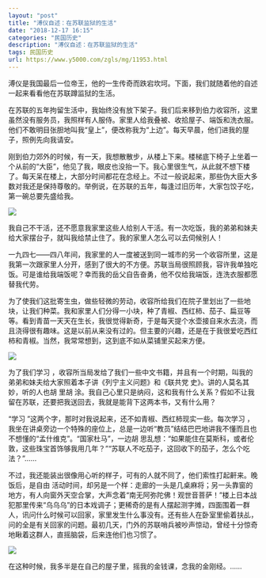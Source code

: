 ```yaml
---
layout: "post"
title: "溥仪自述：在苏联监狱的生活"
date: "2018-12-17 16:15"
categories: "民国历史"
description: "溥仪自述：在苏联监狱的生活"
tags: 民国历史
url: https://www.y5000.com/zgls/mg/11953.html
---
```






溥仪是我国最后一位帝王，他的一生传奇而跌宕坎坷。下面，我们就随着他的自述一起来看看他在苏联蹲监狱的生活。

在苏联的五年拘留生活中，我始终没有放下架子。我们后来移到伯力收容所，这里虽然没有服务员，我照样有人服侍。家里人给我叠被、收拾屋子、端饭和洗衣服。他们不敢明目张胆地叫我“皇上”，便改称我为“上边”。每天早晨，他们进我的屋子，照例先向我请安。

刚到伯力郊外的时候，有一天，我想散散步，从楼上下来。楼梯底下椅子上坐着一个从前的“大臣”，他见了我，眼皮也没抬一下。我心里很生气，从此就不想下楼了。每天呆在楼上，大部分时间都花在念经上。不过一般说起来，那些伪大臣大多数对我还是保持尊敬的。举例说，在苏联的五年，每逢过旧历年，大家包饺子吃，第一碗总要先盛给我。

![](https://img.y5000.com/uploads/allimg/170123/1450252238-0.jpg)

我自己不干活，还不愿意我家里这些人给别人干活。有一次吃饭，我的弟弟和妹夫给大家摆台子，就叫我给禁止住了。我的家里人怎么可以去伺候别人！

一九四七——四八年间，我家里的人一度被送到同一城市的另一个收容所里，这是我第一次跟家里人分开，感到了很大的不方便。苏联当局很照顾我，容许我单独吃饭。可是谁给我端饭呢？幸而我的岳父自告奋勇，他不仅给我端饭，连洗衣服都愿替我代劳。

为了使我们这批寄生虫，做些轻微的劳动，收容所给我们在院子里划出了一些地块，让我们种菜。我和家里人们分得一小块，种了青椒、西红柿、茄子、扁豆等等。看到青苗一天天在生长，我很觉得新奇，于是每天提个水壶接自来水去浇，而且浇得很有趣味。这是以前从来没有过的。但主要的兴趣，还是在于我很爱吃西红柿和青椒。当然，我常常想到，这到底不如从菜铺里买起来方便。

![](https://img.y5000.com/uploads/allimg/170123/14502513I-1.jpg)

为了我们学习 ，收容所当局发给了我们一些中文书籍，并且有一个时期，叫我的弟弟和妹夫给大家照着本子讲《列宁主义问题》和《联共党
史》。讲的人莫名其妙，听的人也胡 里胡 涂。我自己心里只是纳闷，这和我有什么关系？假如不让我留在苏联，还要把我送回去，我就是能背下这两本书，又有什么用？

“学习 ”这两个字，那时对我说起来，还不如青椒、西红柿现实一些。每次学习
，我坐在讲桌旁边一个特殊的座位上，总是一边听“教员”结结巴巴地讲我不懂而且也不想懂的“孟什维克”。“国家杜马”，一边胡
思乱想：“如果能住在莫斯科，或者伦敦，这些珠宝首饰够我用几年？”“苏联人不吃茄子，这回收下的茄子，怎么个吃法？”……

不过，我还能装出很像用心听的样子，可有的人就不同了，他们索性打起鼾来。晚饭后，是自由
活动时间，却另是一个样：走廊的一头是几桌麻将；另一头靠窗的地方，有人向窗外天空合掌，大声念着“南无阿弥陀佛！观世音菩萨！”楼上日本战犯那里传来“乌乌乌”的日本戏调子；更稀奇的是有人摆起测字摊，四面围着一群人，讯问什么时候可以回家，家里发生什么事没有。还有些人在卧室里偷着扶乩，问的全是有关回家的问题。最初几天，门外的苏联哨兵被吵声惊动，曾经十分惊奇地瞅着这群人，直摇脑袋，后来连他们也习惯了。

![](https://img.y5000.com/uploads/allimg/170123/1450251146-2.jpg)

在这种时候，我多半是在自己的屋子里，摇我的金钱课，念我的金刚经。……
